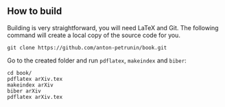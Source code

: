 ## How to build

Building is very straightforward, you will need LaTeX and Git.
The following command will create a local copy of the source code for you.

`git clone https://github.com/anton-petrunin/book.git`

Go to the created folder and run `pdflatex`,  `makeindex` and `biber`:

`cd book/`<br/>
`pdflatex arXiv.tex`<br/>
`makeindex arXiv`<br/>
`biber arXiv`<br/>
`pdflatex arXiv.tex`
